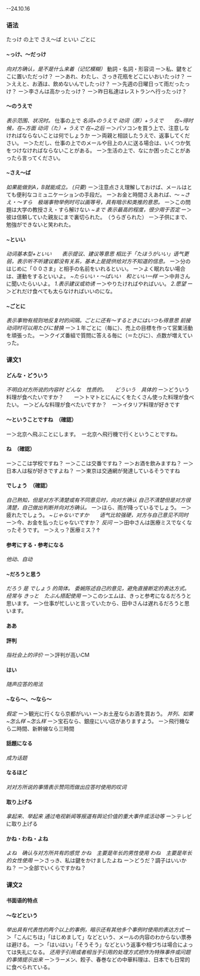--24.10.16
### 语法
たっけ
の上で
さえ～ば
といい
ごとに
#### ~っけ、～だっけ
*向对方确认，是不是什么来着（记忆模糊）*
動詞・名詞・形容词
ー＞私、鍵をどこに置いただっけ？
ー＞あれ、わたし、さっき花瓶をどこにいおいたっけ？
ー＞ええと、お酒は、飲めないんでしたっけ？
ー＞先週の日曜日って雨だったっけ？
ー＞李さんは高かったっけ？
ー＞昨日私達はレストランへ行ったっけ？
#### ～のうえで
*表示范围、状况时。*
仕事の上で
*名词+のうえで
动词（原）+うえで　　在~得时候，在~方面
动词（た）+ うえで      在~之后*
ー＞パソコンを買う上で、注意しなければならないことは何でしょうか
ー＞両親と相談したうえで、返事してください。
ー＞ただし、仕事の上でのメールや目上の人に送る場合は、いくつか気をつけなければならないことがある。
ー＞生活の上で、なにか困ったことがあったら言ってください。
#### ~さえ～ば
*如果能做到A，B就能成立。  (只要)*
ー＞注意点さえ理解しておけば、メールはとても便利なコミュニケーションの手段だ。
ー＞お金と時間さえあれば、～
*~さえ・～すら　极端事物举例时可以画等号，具有暗示和类推的意思。*
ー＞この問題は大学の教授さえ・すら解けない
*~まで 表示最高的程度，很少用于否定*
ー＞彼は信頼していた親友にまで裏切られた。　（うらぎられた）
ー＞子供にまで、勉強ができないと笑われた。
#### ~といい
*动词基本型+といい　　表示提议、建议等意思*
*相比于「たほうがいい」语气更弱，表示听不听建议都没有关系，基本上是提供给对方不知道的信息。*
ー＞分のはじめに「００さま」と相手の名前をいれるといい。
ー＞よく眠れない場合は、運動をするといいよ。
*~たらいい・～ばいい　和といい一样*
ー＞中井さんに聞いたらいいよ。
*1.表示建议或劝诱*
ー＞やりたければやればいい。
*2.愿望*
ー＞どれだけ食べても太らなければいいのにな。
#### ~ごとに
*表示事物有规则地反复时的间隔。ごとに还有～するときにはいつも得意思*
*前接动词时可以用たびに替换*
ー＞１年ごとに（毎に）、売上の目標を作って営業活動を頑張った。
ー＞クイズ番組で質問に答える毎に（＝たびに）、点数が増えていった。
### 课文1
#### どんな・どういう
*不明白对方所说的内容时
どんな　性质的。　　どういう　具体的*
ー＞どういう料理が食べたいですか？　　ー＞トマトとにんにくをたくさん使った料理が食べたい。
ー＞どんな料理が食べたいですか？　ー＞イタリア料理が好きです
#### ～ということですね　（確認）
ー＞北京へ飛ぶことにします。　ー北京へ飛行機で行くということですね。
#### ね　（確認）
ー＞ここは学校ですね？
ー＞ここは交番ですね？
ー＞お酒を飲みますね？
ー＞日本人は桜が好きですよね？
ー＞東京は交通網が発達しているそうですね
#### でしょう　（確認）
*自己熟知，但是对方不清楚或有不同意见时，向对方确认
自己不清楚但是对方很清楚，自己做出判断并向对方确认。*
ー＞ほら、雨が降っているでしょう。
ー＞疲れたでしょう。
*~じゃないですか　　语气比较强硬，对方与自己意见不同时*
ー＞今、お金を払ったじゃないですか？
*反问*
ー＞田中さんは医療ミスでなくなったそうです。
ー＞えっ？医療ミス？↑
#### 参考にする・参考になる
*他动、自动*
#### ~だろうと思う
*だろう 是 でしょう 的简体。  委婉陈述自己的意见，避免直接断定的表达方式。
经常与 きっと　たぶん搭配使用*
ー＞このシエムは、きっと参考になるだろうと思います。
ー＞仕事が忙しいと言っていたから、田中さんは遅れるだろうと思います。　
#### ああ
#### 評判
*指社会上的评价*
ー＞評判が高いCM
#### はい
*随声应答的用法*
#### ~なら～、～なら～
*假定*
ー＞観光に行くなら京都がいい
ー＞お土産ならお酒を買おう。
*并列、如果~怎么样 ~怎么样*
ー＞宝石なら、銀座にいい店がありますよう。
ー＞飛行機なら二時間、新幹線なら三時間
#### 話題になる
*成为话题*
#### なるほど
*对对方所说的事情表示赞同而做出应答时使用的叹词*
#### 取り上げる
*拿起来、举起来
通过电视新闻等报道有舆论价值的重大事件或活动等*
ー＞テレビに取り上げる
#### かね・わね・よね
*よね　确认与对方所共有的感觉
かね　主要是年长的男性使用
わね　主要是年长的女性使用*
ー＞さっき、私は鍵をかけましたよね
ー＞どうだ？調子はいいかね？
ー＞全部でいくらですかね？
### 课文2
#### 书面语的特点
#### ～などという
*举出具有代表性的两个以上的事例，暗示还有其他多个事例时使用的表达方式*
ー＞「こんにちは」「はじめまして」などという、メールの内容のわからない票券は避ける。
ー＞「はいはい」「そうそう」などという返事や相づちは場合によっては失礼になる。
*还用于引用或者相当于引用的处理方式把作为特殊事件或问题的事情提示出来*
ー＞ラーメン、餃子、春巻などの中華料理は、日本でも日常的に食べられている。
